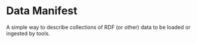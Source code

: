 # Data Manifest

A simple way to describe collections of RDF (or other) data to be loaded or ingested by tools.
